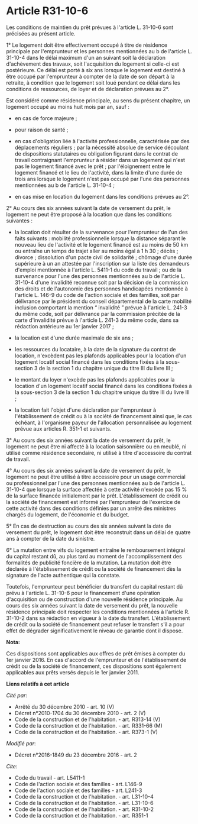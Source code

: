 # Article R31-10-6

Les conditions de maintien du prêt prévues à l'article L. 31-10-6 sont précisées au présent article. 

1° Le logement doit être effectivement occupé à titre de résidence principale par l'emprunteur et les personnes mentionnées
au b de l'article L. 31-10-4 dans le délai maximum d'un an suivant soit la déclaration d'achèvement des travaux, soit
l'acquisition du logement si celle-ci est postérieure. Ce délai est porté à six ans lorsque le logement est destiné à être
occupé par l'emprunteur à compter de la date de son départ à la retraite, à condition que le logement soit loué pendant ce
délai dans les conditions de ressources, de loyer et de déclaration prévues au 2°. 

Est considéré comme résidence principale, au sens du présent chapitre, un logement occupé au moins huit mois par an, sauf :

- en cas de force majeure ;

- pour raison de santé ;

- en cas d'obligation liée à l'activité professionnelle, caractérisée par des déplacements réguliers ; par la nécessité
absolue de service découlant de dispositions statutaires ou obligation figurant dans le contrat de travail contraignant
l'emprunteur à résider dans un logement qui n'est pas le logement financé avec le prêt ; par l'éloignement entre le logement
financé et le lieu de l'activité, dans la limite d'une durée de trois ans lorsque le logement n'est pas occupé par l'une des
personnes mentionnées au b de l'article L. 31-10-4 ;

- en cas mise en location du logement dans les conditions prévues au 2°. 

2° Au cours des six années suivant la date de versement du prêt, le logement ne peut être proposé à la location que dans les
conditions suivantes :

- la location doit résulter de la survenance pour l'emprunteur de l'un des faits suivants : mobilité professionnelle lorsque
la distance séparant le nouveau lieu de l'activité et le logement financé est au moins de 50 km ou entraîne un temps de
trajet aller au moins égal à 1 h 30 ; décès ; divorce ; dissolution d'un pacte civil de solidarité ; chômage d'une durée
supérieure à un an attestée par l'inscription sur la liste des demandeurs d'emploi mentionnée à l'article L. 5411-1 du code
du travail ; ou de la survenance pour l'une des personnes mentionnées au b de l'article L. 31-10-4 d'une invalidité reconnue
soit par la décision de la commission des droits et de l'autonomie des personnes handicapées mentionnée à l'article L. 146-9
du code de l'action sociale et des familles, soit par délivrance par le président du conseil départemental de la carte
mobilité inclusion comportant la mention “ invalidité ” prévue à l'article L. 241-3 du même code, soit par délivrance par la
commission précitée de la carte d'invalidité prévue à l'article L. 241-3 du même code, dans sa rédaction antérieure au 1er
janvier 2017 ;

- la location est d'une durée maximale de six ans ;

- les ressources du locataire, à la date de la signature du contrat de location, n'excèdent pas les plafonds applicables pour
la location d'un logement locatif social financé dans les conditions fixées à la sous-section 3 de la section 1 du chapitre
unique du titre III du livre III ;

- le montant du loyer n'excède pas les plafonds applicables pour la location d'un logement locatif social financé dans les
conditions fixées à la sous-section 3 de la section 1 du chapitre unique du titre III du livre III ;

- la location fait l'objet d'une déclaration par l'emprunteur à l'établissement de crédit ou à la société de financement
ainsi que, le cas échéant, à l'organisme payeur de l'allocation personnalisée au logement prévue aux articles R. 351-1 et
suivants. 

3° Au cours des six années suivant la date de versement du prêt, le logement ne peut être ni affecté à la location
saisonnière ou en meublé, ni utilisé comme résidence secondaire, ni utilisé à titre d'accessoire du contrat de travail. 

4° Au cours des six années suivant la date de versement du prêt, le logement ne peut être utilisé à titre accessoire pour un
usage commercial ou professionnel par l'une des personnes mentionnées au b de l'article L. 31-10-4 que lorsque la surface
affectée à cette activité n'excède pas 15 % de la surface financée initialement par le prêt. L'établissement de crédit ou la
société de financement est informé par l'emprunteur de l'exercice de cette activité dans des conditions définies par un
arrêté des ministres chargés du logement, de l'économie et du budget. 

5° En cas de destruction au cours des six années suivant la date de versement du prêt, le logement doit être reconstruit dans
un délai de quatre ans à compter de la date du sinistre. 

6° La mutation entre vifs du logement entraîne le remboursement intégral du capital restant dû, au plus tard au moment de
l'accomplissement des formalités de publicité foncière de la mutation. La mutation doit être déclarée à l'établissement de
crédit ou la société de financement dès la signature de l'acte authentique qui la constate. 

Toutefois, l'emprunteur peut bénéficier du transfert du capital restant dû prévu à l'article L. 31-10-6 pour le financement
d'une opération d'acquisition ou de construction d'une nouvelle résidence principale. Au cours des six années suivant la date
de versement du prêt, la nouvelle résidence principale doit respecter les conditions mentionnées à l'article R. 31-10-2 dans
sa rédaction en vigueur à la date du transfert. L'établissement de crédit ou la société de financement peut refuser le
transfert s'il a pour effet de dégrader significativement le niveau de garantie dont il dispose.

**Nota:**

Ces dispositions sont applicables aux offres de prêt émises à compter du 1er janvier 2016. En cas d'accord de l'emprunteur et
de l'établissement de crédit ou de la société de financement, ces dispositions sont également applicables aux prêts versés
depuis le 1er janvier 2011.

**Liens relatifs à cet article**

_Cité par_:

  - Arrêté du 30 décembre 2010 - art. 10 (V)
  - Décret n°2010-1704 du 30 décembre 2010 - art. 2 (V)
  - Code de la construction et de l'habitation. - art. R313-14 (V)
  - Code de la construction et de l'habitation. - art. R331-66 (M)
  - Code de la construction et de l'habitation. - art. R373-1 (V)

_Modifié par_:

  - Décret n°2016-1849 du 23 décembre 2016 - art. 2

_Cite_:

  - Code du travail - art. L5411-1
  - Code de l'action sociale et des familles - art. L146-9
  - Code de l'action sociale et des familles - art. L241-3
  - Code de la construction et de l'habitation. - art. L31-10-4
  - Code de la construction et de l'habitation. - art. L31-10-6
  - Code de la construction et de l'habitation. - art. R31-10-2
  - Code de la construction et de l'habitation. - art. R351-1
